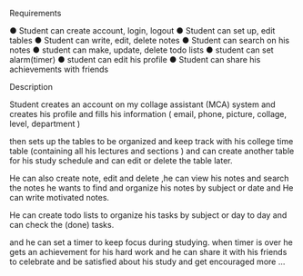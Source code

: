 Requirements
 
●	Student can create account, login, logout 
●	Student can set up, edit tables
●	Student can write, edit, delete notes
●	Student can search on his notes 
●	student can make, update, delete todo lists
●	student can set alarm(timer) 
●	student can edit his profile 
●	Student can share his achievements with friends 


Description

Student creates an account on my collage assistant (MCA) system and creates his profile and fills his information ( email, phone, picture, collage, level, department )

then sets up the tables to be organized and keep track with his college time table (containing all his lectures and sections ) and can create another table for his study schedule  and can edit or delete the table later.

He can also create note, edit  and delete ,he can  view his notes and search the notes he wants to find and  organize his notes by subject or date and He can write motivated notes.


He can create todo lists to organize his tasks by subject or day to day and can check the (done) tasks.

 and he can set a timer to keep focus during studying.  when timer is over he gets an  achievement for his hard work and he can  share it with his friends to celebrate and be satisfied about his study  and get encouraged more … 



